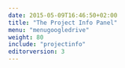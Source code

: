 ```yaml
---
date: 2015-05-09T16:46:50+02:00
title: "The Project Info Panel"
menu: "menugoogledrive"
weight: 80
include: "projectinfo"
editorversion: 3
---
```

